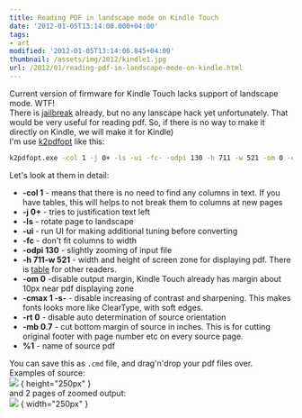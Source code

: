 ```yaml
---
title: Reading PDF in landscape mode on Kindle Touch
date: '2012-01-05T13:14:00.000+04:00'
tags:
- art
modified: '2012-01-05T13:14:06.845+04:00'
thumbnail: /assets/img/2012/kindle1.jpg
url: /2012/01/reading-pdf-in-landscape-mode-on-kindle.html
---
```

Current version of firmware for Kindle Touch lacks support of landscape mode. WTF!   
There is [jailbreak](http://www.mobileread.com/forums/showthread.php?t=160454) already, but no any lanscape hack yet unfortunately. That would be very useful for reading pdf. So, if there is no way to make it directly on Kindle, we will make it for Kindle)  
I'm use [k2pdfopt](http://www.willus.com/k2pdfopt/) like this:  
```bash
k2pdfopt.exe -col 1 -j 0+ -ls -ui -fc- -odpi 130 -h 711 -w 521 -om 0 -cmax 1 -s- -rt 0 -mb 0.7 %1  
```
  
Let's look at them in detail:  

- <b>-col 1</b> - means that there is no need to find any columns in text. If you have tables, this will helps to not break them to columns at new pages
- <b>-j 0+</b> - tries to justification text left
- <b>-ls</b> - rotate page to landscape
- <b>-ui </b>- run UI for making additional tuning before converting
- <b>-fc</b> - don't fit columns to width
- <b>-odpi 130</b> - slightly zooming of input file
- <b>-h 711-w 521</b> - width and height of screen zone for displaying pdf. There is [table](https://docs.google.com/spreadsheet/ccc?key=0Amk6MWy_gPlzdHU4NmlVVDhOZnZ2WVlJNlRHWkcyenc&hl=en_US) for other readers.
- <b>-om 0</b> -disable output margin, Kindle Touch already has margin about 10px near pdf displaying zone
- <b>-cmax 1 -s-</b> - disable increasing of contrast and sharpening. This makes fonts looks more like ClearType, with soft edges.
- <b>-rt 0</b> - disable auto determination of source orientation
- <b>-mb 0.7</b> - cut bottom margin of source in inches. This is for cutting original footer with page number etc on every source page.
- <b>%1</b> - name of source pdf

You can save this as `.cmd` file, and drag'n'drop your pdf files over.  
Examples of source:  
![](/assets/img/2012/kindle1.jpg)
{ height="250px" }   
and 2 pages of zoomed output:  
![](/assets/img/2012/kindle2.jpg)
{ width="250px" }  
